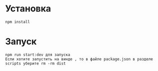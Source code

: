# Установка
  
    npm install
    
# Запуск
  
    npm run start:dev для запуска
    Если хотите запустить на винде , то в файле package.json в разделе scripts уберите rm -rm dist

